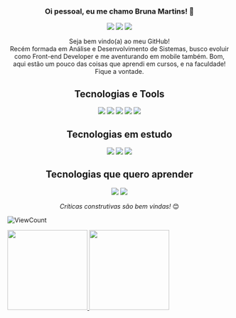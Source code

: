 <div align="center">
  
  ### Oi pessoal, eu me chamo Bruna Martins! 👋


  <a href="https://www.linkedin.com/in/brunacbmartins/" target="_blank"><img src="https://img.shields.io/badge/linkedin%20-%230077B5.svg?&style=for-the-badge&logo=linkedin&logoColor=white"/></a> <a href="https://www.instagram.com/brunacarolinaa/" target="_blank"><img src="https://img.shields.io/badge/@brunacarolinaa%20-%23E4405F.svg?&style=for-the-badge&logo=Instagram&logoColor=white"/></a> <img src="https://img.shields.io/badge/Bl4CkMartins%20-%23107C10.svg?&style=for-the-badge&logo=Xbox&logoColor=white"/>


  <p>
  Seja bem vindo(a) ao meu GitHub! <br>
  Recém formada em Análise e Desenvolvimento de Sistemas, busco evoluir como Front-end Developer e me aventurando em mobile também.
  Bom, aqui estão um pouco das coisas que aprendi em cursos, e na faculdade! Fique a vontade. </p>


  ## Tecnologias e Tools
  <img src="https://img.shields.io/badge/html5%20-%23E34F26.svg?&style=for-the-badge&logo=html5&logoColor=white"/>  <img src="https://img.shields.io/badge/css3%20-%231572B6.svg?&style=for-the-badge&logo=css3&logoColor=white"/> <img src="https://img.shields.io/badge/SASS%20-hotpink.svg?&style=for-the-badge&logo=SASS&logoColor=white"/> <img src="https://img.shields.io/badge/git%20-%23F05033.svg?&style=for-the-badge&logo=git&logoColor=white"/>  <img src="https://img.shields.io/badge/github%20-%23121011.svg?&style=for-the-badge&logo=github&logoColor=white"/>


  ## Tecnologias em estudo
  <img src="https://img.shields.io/badge/javascript%20-%23323330.svg?&style=for-the-badge&logo=javascript&logoColor=%23F7DF1E"/> <img src="https://img.shields.io/badge/Angular-DD0031?style=for-the-badge&logo=angular&logoColor=white"/> <img src="https://img.shields.io/badge/swift-%23FA7343.svg?&style=for-the-badge&logo=swift&logoColor=white"/> 


  ## Tecnologias que quero aprender
  <img src="https://img.shields.io/badge/kotlin-%230095D5.svg?&style=for-the-badge&logo=kotlin&logoColor=white"/> <img src= "https://img.shields.io/badge/React_Native-20232A?style=for-the-badge&logo=react&logoColor=61DAFB"/> 

  <i>Críticas construtivas são bem vindas!</i> 😊
</div>

![ViewCount](https://views.whatilearened.today/views/github/brunacbmartins/views.svg)

<a href="https://github.com/AVS1508">
  <img height="180em" src="https://github-readme-stats.vercel.app/api?username=brunacbmartins&show_icons=true&theme=radical" />
  <img height="180em" src="https://github-readme-stats-eight-theta.vercel.app/api/top-langs/?username=brunacbmartins&theme=radical&layout=compact&exclude_lang=java+r" />
</a>

<!--
**brunacbmartins/brunacbmartins** is a ✨ _special_ ✨ repository because its `README.md` (this file) appears on your GitHub profile.

Here are some ideas to get you started:

- 🔭 I’m currently working on ...
- 🌱 I’m currently learning ...
- 👯 I’m looking to collaborate on ...
- 🤔 I’m looking for help with ...
- 💬 Ask me about ...
- 📫 How to reach me: ...
- 😄 Pronouns: ...
- ⚡ Fun fact: ...
-->
